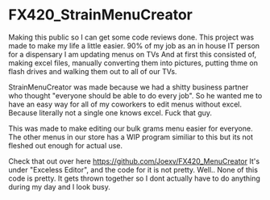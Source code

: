 # FX420_StrainMenuCreator
Making this public so I can get some code reviews done.
This project was made to make my life a little easier.
90% of my job as an in house IT person for a dispensary I am updating menus on TVs
And at first this consisted of, making excel files, manually converting them into pictures, 
putting thme on flash drives and walking them out to all of our TVs.

StrainMenuCreator was made because we had a shitty business partner who thought 
"everyone should be able to do every job".
So he wanted me to have an easy way for all of my coworkers to edit menus without excel. 
Because literally not a single one knows excel. Fuck that guy.

This was made to make editing our bulk grams menu easier for everyone.
The other menus in our store has a WIP program similiar to this but its not fleshed out enough
for actual use.

Check that out over here https://github.com/Joexv/FX420_MenuCreator
It's under "Exceless Editor", and the code for it is not pretty. Well.. None of this code is pretty. It gets thrown together so I dont actually have to do anything during my day and I look busy.
